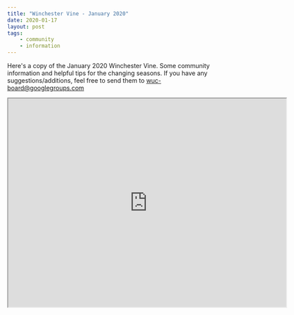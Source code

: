 ```yaml
---
title: "Winchester Vine - January 2020"
date: 2020-01-17
layout: post
tags:
    - community
    - information
---
```


Here's a copy of the January 2020 Winchester Vine. 
Some community information and helpful tips for the changing seasons. 
If you have any suggestions/additions, feel free to send them to [wuc-board@googlegroups.com](mailto:wuc-board@googlegroups.com)

<iframe src="https://drive.google.com/file/d/0BwuvfKuNqZxQc2NyLW5DYVhBSlgwSWVsczRhX1IwaVIwZTVV/preview" width="640" height="480"></iframe>
